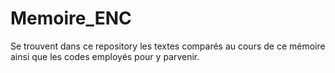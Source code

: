 # Memoire_ENC
Se trouvent dans ce repository les textes comparés au cours de ce mémoire ainsi que les codes employés pour y parvenir. 
